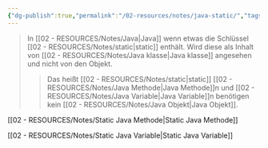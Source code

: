 ```yaml
---
{"dg-publish":true,"permalink":"/02-resources/notes/java-static/","tags":["code/java","code/OOP"],"noteIcon":"","updated":"2025-08-26T16:35:05.000+02:00"}
---
```


>In [[02 - RESOURCES/Notes/Java\|Java]] wenn etwas die Schlüssel [[02 - RESOURCES/Notes/static\|static]] enthält. Wird diese als Inhalt von [[02 - RESOURCES/Notes/Java klasse\|Java klasse]] angesehen und nicht von den Objekt.
>>Das heißt [[02 - RESOURCES/Notes/static\|static]] [[02 - RESOURCES/Notes/Java Methode\|Java Methode]]n und [[02 - RESOURCES/Notes/Java Variable\|Java Variable]]n benötigen kein [[02 - RESOURCES/Notes/Java Objekt\|Java Objekt]].

[[02 - RESOURCES/Notes/Static Java Methode\|Static Java Methode]]

[[02 - RESOURCES/Notes/Static Java Variable\|Static Java Variable]]
